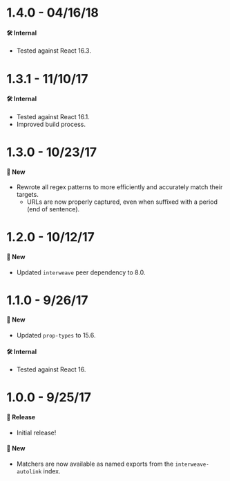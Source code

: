 # 1.4.0 - 04/16/18

#### 🛠 Internal

* Tested against React 16.3.

# 1.3.1 - 11/10/17

#### 🛠 Internal

* Tested against React 16.1.
* Improved build process.

# 1.3.0 - 10/23/17

#### 🚀 New

* Rewrote all regex patterns to more efficiently and accurately match their targets.
  * URLs are now properly captured, even when suffixed with a period (end of sentence).

# 1.2.0 - 10/12/17

#### 🚀 New

* Updated `interweave` peer dependency to 8.0.

# 1.1.0 - 9/26/17

#### 🚀 New

* Updated `prop-types` to 15.6.

#### 🛠 Internal

* Tested against React 16.

# 1.0.0 - 9/25/17

#### 🎉 Release

* Initial release!

#### 🚀 New

* Matchers are now available as named exports from the `interweave-autolink` index.
